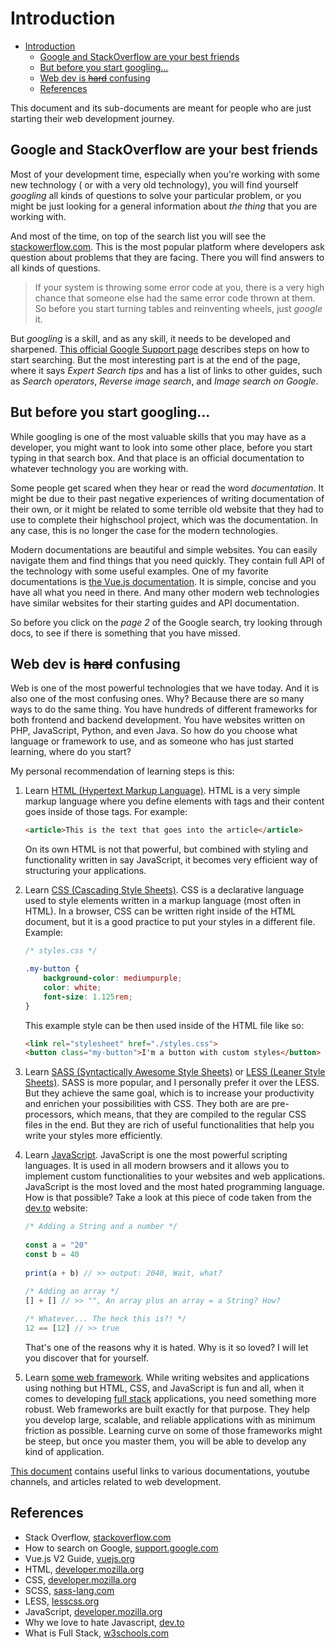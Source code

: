 # Introduction

- [Introduction](#introduction)
	- [Google and StackOverflow are your best friends](#google-and-stackoverflow-are-your-best-friends)
	- [But before you start googling...](#but-before-you-start-googling)
	- [Web dev is ~~hard~~ confusing](#web-dev-is-shards-confusing)
	- [References](#references)

This document and its sub-documents are meant for people who are just starting their
web development journey.

## Google and StackOverflow are your best friends

Most of your development time, especially when you're working with some new technology (
or with a very old technology), you will find yourself *googling* all kinds of questions
to solve your particular problem, or you might be just looking for a general information about *the thing*
that you are working with.

And most of the time, on top of the search list you will see the [stackowerflow.com][1].
This is the most popular platform where developers ask question about problems that they are
facing. There you will find answers to all kinds of questions.

> If your system is throwing some error code at you, there is a very high chance that someone
> else had the same error code thrown at them. So before you start turning tables and
> reinventing wheels, just *google* it.

But *googling* is a skill, and as any skill, it needs to be developed and sharpened.
[This official Google Support page][2] describes steps on how to start searching. But the most
interesting part is at the end of the page, where it says *Expert Search tips* and has a list
of links to other guides, such as *Search operators*, *Reverse image search*, and *Image search on
Google*.

## But before you start googling...

While googling is one of the most valuable skills that you may have as a developer, you might
want to look into some other place, before you start typing in that search box. And that place
is an official documentation to whatever technology you are working with.

Some people get scared when they hear or read the word *documentation*. It might be due to their
past negative experiences of writing documentation of their own, or it might be
related to some terrible old website that they had to use to complete their highschool project,
which was the documentation. In any case, this is no longer the case for the modern technologies.

Modern documentations are beautiful and simple websites. You can easily navigate them and find
things that you need quickly. They contain full API of the technology with some useful examples.
One of my favorite documentations is [the Vue.js documentation][3]. It is simple, concise and
you have all what you need in there. And many other modern web technologies have similar websites
for their starting guides and API documentation.

So before you click on the *page 2* of the Google search, try looking through docs, to see if
there is something that you have missed.

## Web dev is ~~hard~~ confusing

Web is one of the most powerful technologies that we have today. And it is also one of the most
confusing ones. Why? Because there are so many ways to do the same thing. You have hundreds of
different frameworks for both frontend and backend development. You have websites written on
PHP, JavaScript, Python, and even Java. So how do you choose what language or framework to use,
and as someone who has just started learning, where do you start?

My personal recommendation of learning steps is this:

1. Learn [HTML (Hypertext Markup Language)][4]. HTML is a very simple markup language where you
	define elements with tags and their content goes inside of those tags. For example:
 	 ```html
  	<article>This is the text that goes into the article</article>
  	```
  	On its own HTML is not that powerful, but combined with styling and functionality written in say
  	JavaScript, it becomes very efficient way of structuring your applications.
2. Learn [CSS (Cascading Style Sheets)][5]. CSS is a declarative language used to style elements
  	written in a markup language (most often in HTML). In a browser, CSS can be written right
  	inside of the HTML document, but it is a good practice to put your styles in a different file.
  	Example:
	```css
  	/* styles.css */

	.my-button {
		background-color: mediumpurple;
		color: white;
		font-size: 1.125rem;
	}
  	```
  
  	This example style can be then used inside of the HTML file like so:
  
  	```html
  	<link rel="stylesheet" href="./styles.css">
  	<button class="my-button">I'm a button with custom styles</button>
  	```
3. Learn [SASS (Syntactically Awesome Style Sheets)][6] or [LESS (Leaner Style Sheets)][7].
  	SASS is more popular, and I personally prefer it over the LESS. But they achieve the same
  	goal, which is to increase your productivity and enrichen your possibilities with CSS.
	They both are are pre-processors, which means, that they are compiled to the regular CSS
	files in the end. But they are rich of useful functionalities that help you write your
	styles more efficiently.
4. Learn [JavaScript][8]. JavaScript is one the most powerful scripting languages. It is used
  	in all modern browsers and it allows you to implement custom functionalities to your websites
  	and web applications. JavaScript is the most loved and the most hated programming language.
  	How is that possible? Take a look at this piece of code taken from the [dev.to][9] website:
	```javascript
  	/* Adding a String and a number */
  
  	const a = "20"
  	const b = 40
  
  	print(a + b) // >> output: 2040, Wait, what?
  
  	/* Adding an array */
  	[] + [] // >> "", An array plus an array = a String? How?

  	/* Whatever... The heck this is?! */
  	12 == [12] // >> true
  	```
  	That's one of the reasons why it is hated. Why is it so loved? I will let you discover that
  	for yourself.
5. Learn [some web framework](https://www.google.com/search?q=web+framework&oq=web+framework&aqs=chrome..69i57j0l6.3366j0j4&sourceid=chrome&ie=UTF-8). While writing websites and applications 	using
  	nothing but HTML, CSS, and JavaScript is fun and all, when it comes to developing [full stack][10]
  	applications, you need something more robust. Web frameworks are built exactly for that purpose.
  	They help you develop large, scalable, and reliable applications with as minimum friction as
  	possible. Learning curve on some of those frameworks might be steep, but once you master them,
  	you will be able to develop any kind of application.

[This document](./useful-links.md) contains useful links to various documentations, youtube channels, and articles
related to web development.


[1]: https://stackoverflow.com/
[2]: https://support.google.com/websearch/answer/134479?hl=en
[3]: https://vuejs.org/v2/guide/
[4]: https://developer.mozilla.org/en-US/docs/Web/HTML
[5]: https://developer.mozilla.org/en-US/docs/Glossary/CSS
[6]: https://sass-lang.com/
[7]: http://lesscss.org/
[8]: https://developer.mozilla.org/en-US/docs/Web/JavaScript
[9]: https://dev.to/zimspy007/why-we-love-to-hate-javascript-nfd
[10]: https://www.w3schools.com/whatis/whatis_fullstack.asp

## References

* Stack Overflow, [stackoverflow.com][1]
* How to search on Google, [support.google.com][2]
* Vue.js V2 Guide, [vuejs.org][3]
* HTML, [developer.mozilla.org][4]
* CSS, [developer.mozilla.org][5]
* SCSS, [sass-lang.com][6]
* LESS, [lesscss.org][7]
* JavaScript, [developer.mozilla.org][8]
* Why we love to hate Javascript, [dev.to][9]
* What is Full Stack, [w3schools.com][10]